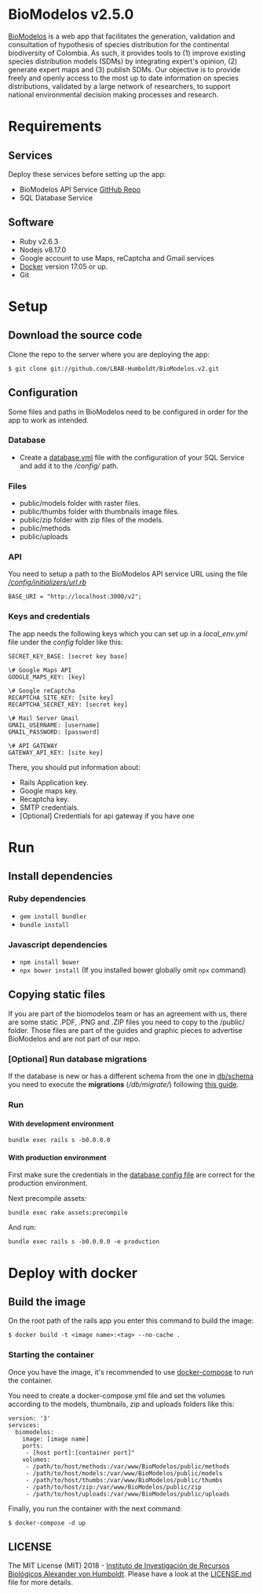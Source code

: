 # BioModelos v2.5.0

[BioModelos](http://biomodelos.humboldt.org.co) is a web app that facilitates the generation, validation and consultation of hypothesis of species distribution for the continental biodiversity of Colombia. As such, it provides tools to (1) improve existing species distribution models (SDMs) by integrating expert's opinion, (2) generate expert maps and (3) publish SDMs. Our objective is to provide freely and openly access to the most up to date information on species distributions, validated by a large network of researchers, to support national environmental decision making processes and research.


# Requirements

## Services
Deploy these services before setting up the app:

- BioModelos API Service [GitHub Repo](https://github.com/LBAB-Humboldt/biomodelos_db_api)
- SQL Database Service


## Software

- Ruby v2.6.3
- Nodejs v8.17.0
- Google account to use Maps, reCaptcha and Gmail services
- [Docker](https://www.docker.com) version 17.05 or up.
- Git

# Setup

## Download the source code

Clone the repo to the server where you are deploying the app:

```$ git clone git://github.com/LBAB-Humboldt/BioModelos.v2.git```

## Configuration
Some files and paths in BioModelos need to be configured in order for the app to work as intended.

### Database
- Create a [database.yml](https://edgeguides.rubyonrails.org/configuring.html#configuring-a-database) file with the configuration of your SQL Service and add it to the */config/* path.

### Files
- public/models folder with raster files.
- public/thumbs folder with thumbnails image files.
- public/zip folder with zip files of the models.
- public/methods
- public/uploads

### API
You need to setup a path to the BioModelos API service URL using the file *[/config/initializers/url.rb](config/initializers/url.rb)*

```BASE_URI = "http://localhost:3000/v2"; ```


### Keys and credentials
The app needs the following keys which you can set up in a *local_env.yml* file under the *config* folder like this:

```
SECRET_KEY_BASE: [secret key base]

\# Google Maps API
GOOGLE_MAPS_KEY: [key]

\# Google reCaptcha
RECAPTCHA_SITE_KEY: [site key]
RECAPTCHA_SECRET_KEY: [secret key]

\# Mail Server Gmail
GMAIL_USERNAME: [username]
GMAIL_PASSWORD: [password]

\# API GATEWAY
GATEWAY_API_KEY: [site key]
```
There, you should put information about:
- Rails Application key.
- Google maps key.
- Recaptcha key.
- SMTP credentials.
- [Optional] Credentials for api gateway if you have one

# Run

## Install dependencies

### Ruby dependencies
- `gem install bundler`
- `bundle install`

### Javascript dependencies
- `npm install bower`
- `npx bower install` (If you installed bower globally omit `npx` command)

## Copying static files

If you are part of the biomodelos team or has an agreement with us, there are some static .PDF, .PNG and .ZIP files you need to copy to the /public/ folder. Those files are part of the guides and graphic pieces to advertise BioModelos and are not part of our repo.

### [Optional] Run database migrations

If the database is new or has a different schema from the one in [db/schema](db/schema.rb) you need to execute the **migrations** (*/db/migrate/*) following [this guide](https://guides.rubyonrails.org/v4.2/active_record_migrations.html#running-migrations).

### Run
#### With development environment
`bundle exec rails s -b0.0.0.0`
#### With production environment
First make sure the credentials in the [database config file](#Database) are correct for the production environment.

Next precompile assets:

`bundle exec rake assets:precompile`

And run:

`bundle exec rails s -b0.0.0.0 -e production`

# Deploy with docker

## Build the image
On the root path of the rails app you enter this command to build the image:

```$ docker build -t <image name>:<tag> --no-cache .```

### Starting the container

Once you have the image, it's recommended to use [docker-compose](https://docs.docker.com/compose/) to run the container.

You need to create a docker-compose.yml file and set the volumes according to the models, thumbnails, zip and uploads folders like this:

```
version: '3'
services:
  biomodelos:
    image: [image name]
    ports:
     - [host port]:[container port]"
    volumes:
     - /path/to/host/methods:/var/www/BioModelos/public/methods
     - /path/to/host/models:/var/www/BioModelos/public/models
     - /path/to/host/thumbs:/var/www/BioModelos/public/thumbs
     - /path/to/host/zip:/var/www/BioModelos/public/zip
     - /path/to/host/uploads:/var/www/BioModelos/public/uploads

```
Finally, you run the container with the next command:

  ```$ docker-compose -d up```


## LICENSE

The MIT License (MIT) 2018 - [Instituto de Investigación de Recursos Biológicos Alexander von Humboldt](http://humboldt.org.co). Please have a look at the [LICENSE.md](LICENSE.md) file for more details.
